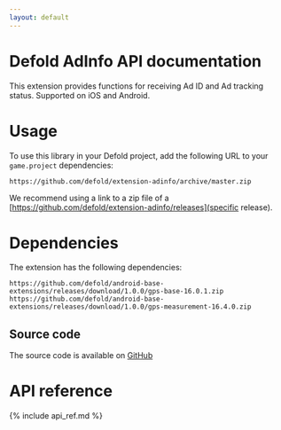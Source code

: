 ```yaml
---
layout: default
---
```


# Defold AdInfo API documentation

This extension provides functions for receiving Ad ID and Ad tracking status. Supported on iOS and Android.

# Usage
To use this library in your Defold project, add the following URL to your <code class="inline-code-block">game.project</code> dependencies:

    https://github.com/defold/extension-adinfo/archive/master.zip

We recommend using a link to a zip file of a [https://github.com/defold/extension-adinfo/releases](specific release).

# Dependencies

The extension has the following dependencies:

    https://github.com/defold/android-base-extensions/releases/download/1.0.0/gps-base-16.0.1.zip
    https://github.com/defold/android-base-extensions/releases/download/1.0.0/gps-measurement-16.4.0.zip

## Source code

The source code is available on [GitHub](https://github.com/defold/extension-adinfo)


# API reference

{% include api_ref.md %}
